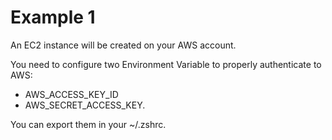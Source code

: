 # Example 1

An EC2 instance will be created on your AWS account.

You need to configure two Environment Variable to properly authenticate to AWS:

* AWS_ACCESS_KEY_ID
* AWS_SECRET_ACCESS_KEY.

You can export them in your ~/.zshrc.
